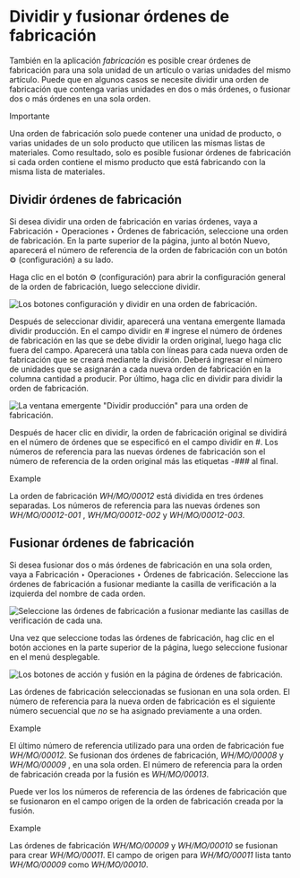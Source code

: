 # Dividir y fusionar órdenes de fabricación

También en la aplicación _fabricación_ es posible crear órdenes de fabricación
para una sola unidad de un artículo o varias unidades del mismo artículo.
Puede que en algunos casos se necesite dividir una orden de fabricación que
contenga varias unidades en dos o más órdenes, o fusionar dos o más órdenes en
una sola orden.

Importante

Una orden de fabricación solo puede contener una unidad de producto, o varias
unidades de un solo producto que utilicen las mismas listas de materiales.
Como resultado, solo es posible fusionar órdenes de fabricación si cada orden
contiene el mismo producto que está fabricando con la misma lista de
materiales.

## Dividir órdenes de fabricación

Si desea dividir una orden de fabricación en varias órdenes, vaya a
Fabricación ‣ Operaciones ‣ Órdenes de fabricación, seleccione una orden de
fabricación. En la parte superior de la página, junto al botón Nuevo,
aparecerá el número de referencia de la orden de fabricación con un botón ⚙️
(configuración) a su lado.

Haga clic en el botón ⚙️ (configuración) para abrir la configuración general
de la orden de fabricación, luego seleccione dividir.

![Los botones configuración y dividir en una orden de
fabricación.](../../../../_images/settings-split.png)

Después de seleccionar dividir, aparecerá una ventana emergente llamada
dividir producción. En el campo dividir en # ingrese el número de órdenes de
fabricación en las que se debe dividir la orden original, luego haga clic
fuera del campo. Aparecerá una tabla con líneas para cada nueva orden de
fabricación que se creará mediante la división. Deberá ingresar el número de
unidades que se asignarán a cada nueva orden de fabricación en la columna
cantidad a producir. Por último, haga clic en dividir para dividir la orden de
fabricación.

![La ventana emergente "Dividir producción" para una orden de
fabricación.](../../../../_images/split-production-window.png)

Después de hacer clic en dividir, la orden de fabricación original se dividirá
en el número de órdenes que se especificó en el campo dividir en #. Los
números de referencia para las nuevas órdenes de fabricación son el número de
referencia de la orden original más las etiquetas _-###_ al final.

Example

La orden de fabricación _WH/MO/00012_ está dividida en tres órdenes separadas.
Los números de referencia para las nuevas órdenes son _WH/MO/00012-001_ ,
_WH/MO/00012-002_ y _WH/MO/00012-003_.

## Fusionar órdenes de fabricación

Si desea fusionar dos o más órdenes de fabricación en una sola orden, vaya a
Fabricación ‣ Operaciones ‣ Órdenes de fabricación. Seleccione las órdenes de
fabricación a fusionar mediante la casilla de verificación a la izquierda del
nombre de cada orden.

![Seleccione las órdenes de fabricación a fusionar mediante las casillas de
verificación de cada una.](../../../../_images/select-orders.png)

Una vez que seleccione todas las órdenes de fabricación, hag clic en el botón
acciones en la parte superior de la página, luego seleccione fusionar en el
menú desplegable.

![Los botones de acción y fusión en la página de órdenes de
fabricación.](../../../../_images/actions-merge.png)

Las órdenes de fabricación seleccionadas se fusionan en una sola orden. El
número de referencia para la nueva orden de fabricación es el siguiente número
secuencial que _no_ se ha asignado previamente a una orden.

Example

El último número de referencia utilizado para una orden de fabricación fue
_WH/MO/00012_. Se fusionan dos órdenes de fabricación, _WH/MO/00008_ y
_WH/MO/00009_ , en una sola orden. El número de referencia para la orden de
fabricación creada por la fusión es _WH/MO/00013_.

Puede ver los los números de referencia de las órdenes de fabricación que se
fusionaron en el campo origen de la orden de fabricación creada por la fusión.

Example

Las órdenes de fabricación _WH/MO/00009_ y _WH/MO/00010_ se fusionan para
crear _WH/MO/00011_. El campo de origen para _WH/MO/00011_ lista tanto
_WH/MO/00009_ como _WH/MO/00010_.

